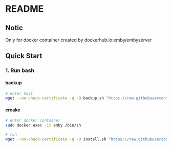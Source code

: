 ﻿# README

## Notic

Only for docker container created by dockerhub.io:emby/embyserver

## Quick Start

### 1. Run bash

#### backup

```bash
# enter host
wget --no-check-certificate -q -O backup.sh "https://raw.githubusercontent.com/BK201c/embydd/master/backup.sh" && sh backup.sh
```

#### creake

```bash
# enter docker container
sudo docker exec -it emby /bin/sh

# run
wget --no-check-certificate -q -O install.sh "https://raw.githubusercontent.com/BK201c/embydd/master/install.sh" && sh install.sh
```
